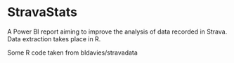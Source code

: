 # StravaStats

A Power BI report aiming to improve the analysis of data recorded in Strava. Data extraction takes place in R.

Some R code taken from bldavies/stravadata
